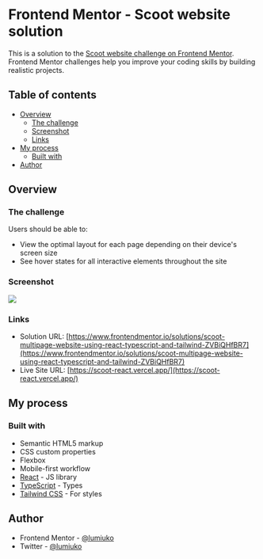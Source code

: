 # Frontend Mentor - Scoot website solution

This is a solution to the [Scoot website challenge on Frontend Mentor](https://www.frontendmentor.io/challenges/scoot-multipage-website-N76alNPRJ). Frontend Mentor challenges help you improve your coding skills by building realistic projects.

## Table of contents

- [Overview](#overview)
  - [The challenge](#the-challenge)
  - [Screenshot](#screenshot)
  - [Links](#links)
- [My process](#my-process)
  - [Built with](#built-with)
- [Author](#author)

## Overview

### The challenge

Users should be able to:

- View the optimal layout for each page depending on their device's screen size
- See hover states for all interactive elements throughout the site

### Screenshot

![](https://i.imgur.com/3VZtjfh.png)

### Links

- Solution URL: [https://www.frontendmentor.io/solutions/scoot-multipage-website-using-react-typescript-and-tailwind-ZVBiQHfBR7](https://www.frontendmentor.io/solutions/scoot-multipage-website-using-react-typescript-and-tailwind-ZVBiQHfBR7)
- Live Site URL: [https://scoot-react.vercel.app/](https://scoot-react.vercel.app/)

## My process

### Built with

- Semantic HTML5 markup
- CSS custom properties
- Flexbox
- Mobile-first workflow
- [React](https://react.dev/) - JS library
- [TypeScript](https://www.typescriptlang.org/) - Types
- [Tailwind CSS](https://tailwindcss.com/) - For styles

## Author

- Frontend Mentor - [@lumiuko](https://www.frontendmentor.io/profile/lumiuko)
- Twitter - [@lumiuko](https://www.twitter.com/lumiuko)
